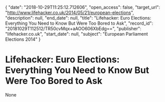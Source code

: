 {
  "date": "2018-10-29T11:25:12.712606", 
  "open_access": false, 
  "target_url": "http://www.lifehacker.co.uk/2014/05/21/european-elections", 
  "description": null, 
  "end_date": null, 
  "title": "Lifehacker: Euro Elections: Everything You Need to Know But Were Too Bored to Ask", 
  "record_id": "20181029T112512/TR50cvMqx+aAOO606XbEdg==", 
  "publisher": "lifehacker.co.uk", 
  "start_date": null, 
  "subject": "European Parliament Elections 2014"
}

# Lifehacker: Euro Elections: Everything You Need to Know But Were Too Bored to Ask

None